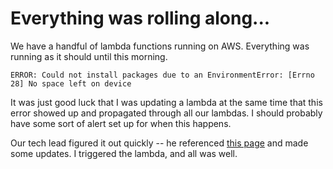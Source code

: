 # Everything was rolling along...
We have a handful of lambda functions running on AWS. Everything was running as it should until this morning.

`ERROR: Could not install packages due to an EnvironmentError: [Errno 28] No space left on device`

It was just good luck that I was updating a lambda at the same time that this error showed up and propagated through all our lambdas. I should probably have some sort of alert set up for when this happens.

Our tech lead figured it out quickly -- he referenced [this page](https://epsagon.com/tools/free-lambda-code-storage-exceeded/) and made some updates. I triggered the lambda, and all was well.

